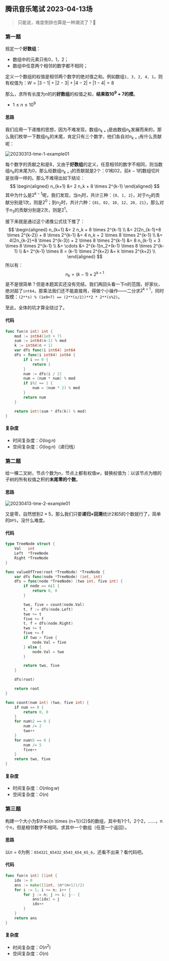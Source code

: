 ## 腾讯音乐笔试 2023-04-13场



> 只能说，难度倒排也算是一种潮流了？🤮



### 第一题

规定一个**好数组**：

- 数组中的元素只有0，1，2；
- 数组中任意两个相邻的数字都不相同；

定义一个数组的权值是相邻两个数字的绝对值之和。例如数组`1, 3, 2, 4, 1`，则有权值为：$W = |3-1|+|2-3|+|4-2|+|1-4|=8$

那么，求所有长度为$n$的的**好数组**的权值之和，**结果取$10^9+7$的模**。

- $1 \le n \le 10^9$



#### 思路

我们应用一下递推的思想，因为不难发现，数组$n_{k+1}$是由数组$n_k$发展而来的，那么我们枚举一下数组$n_k$的末尾，肯定只有三个数字，他们各自对$n_{k+1}$有什么贡献呢：

![20230313-tme-1-example01](images/20230413-tme-1-example01.svg)

每个数字的贡献之和是$8$，又由于**好数组**的定义，任意相邻的数字不相同，则当数组$n_k$的末尾为$0$，那么给数组$n_{k+1}$的贡献就是2个：$01$和$02$，前$k-1$的数组切片是张得一样的。那么不难得出如下结论：
$$
\begin{aligned}
n_{k+1} &= 2 n_k + 8 \times 2^{k-1} 
\end{aligned}
$$
其中为什么是$2^{k-1}$呢，我们发现，当$n_1$时，共计三种：`{0, 1, 2}`，对于$n_2$的贡献分别是1次，则是$2^0$；到$n_2$时，共计六种：`{01, 02, 10, 12, 20, 21}`，那么对于$n_3$的贡献分别是2次，则是$2^1$。

接下来就是通过这个递推公式往下推了：
$$
\begin{aligned}
n_{k+1} &= 2 n_k + 8 \times 2^{k-1}  \\
		&= 2(2n_{k-1}+8 \times 2^{k-2}) + 8 \times 2^{k-1} &= 4 n_k + 2 \times 8 \times 2^{k-1} \\
		&= 4(2n_{k-2}+8 \times 2^{k-3}) + 2 \times 8 \times 2^{k-1} &= 8 n_{k-1} + 3 \times 8 \times 2^{k-1} \\
		&= \cdots &= 2^{k-1}n_2+(k-1) \times 8 \times 2^{k-1} \\
		&= 2^{k-1} \times 8 = (k-1) \times 2^{k+2} &= k \times 2^{k+2} \\
\end{aligned}
$$
所以有：
$$
n_k = (k-1) \times 2^{k+1}
$$
是不是很简单？但是本题其实还没有完结，我们再回头看一下$n$的范围，好家伙，绝对超了`int64`，那乘法我们还不能直接用，得做个小操作——二分求$2^{k+1}$，同时取模：`(2**s) % (1e9+7) == (2**(s/2))**2 * 2**(s%2)`。

至此，全体的坑才算全绕过了。



#### 代码

```go
func fun(n int) int {
	mod := int64(1e9 + 7)
	sum := int64(n-1) % mod
	k := int64(n + 1)
	var dfs func(i int64) int64
	dfs = func(i int64) int64 {
		if i == 0 {
			return 1
		}
		num := dfs(i / 2)
		num = (num * num) % mod
		if i%2 == 1 {
			num = (num * 2) % mod
		}
		return num
	}

	return int((sum * dfs(k)) % mod)
}
```



#### 复杂度

- 时间复杂度：$O(\log n)$
- 空间复杂度：$O(\log n)$（递归栈）



### 第二题

给一棵二叉树，节点个数为$n$，节点上都有权值$w$，替换权值为：以该节点为根的子树的所有权值之积的**末尾零的个数**。



#### 思路

![20230413-tme-2-example01](images/20230413-tme-2-example01.svg)

又是零，自然想到$2 \times 5$，那么我们只要**递归+回溯**统计2和5的个数就行了，简单的`DFS`，没什么难度。



#### 代码

```go
type TreeNode struct {
	Val   int
	Left  *TreeNode
	Right *TreeNode
}

func valueOfTree(root *TreeNode) *TreeNode {
	var dfs func(node *TreeNode) (int, int)
	dfs = func(node *TreeNode) (two int, five int) {
		if node == nil {
			return 0, 0
		}

		two, five = count(node.Val)
		t, f := dfs(node.Left)
		two += t
		five += f
		t, f = dfs(node.Right)
		two += t
		five += f
		if two > five {
			node.Val = five
		} else {
			node.Val = two
		}

		return two, five
	}

	dfs(root)

	return root
}

func count(num int) (two, five int) {
	if num == 0 {
		return 0, 0
	}
	for num%2 == 0 {
		num /= 2
		two++
	}
	for num%5 == 0 {
		num /= 5
		five++
	}
	return two, five
}
```



#### 复杂度

- 时间复杂度：$O(n \log w)$
- 空间复杂度：$O(n)$



### 第三题

构建一个大小为$\frac{n \times (n+1)}{2}$的数组，其中有1个1，2个2，……，n个n，但是相邻数字不相同。求其中一个数组（任意一个返回）。



#### 思路

以$n=6$为例：`654321_65432_6543_654_65_6`，还看不出来？看代码吧。



#### 代码

```go
func fun(n int) []int {
	idx := 0
	ans := make([]int, (n*(n+1))/2)
	for i := 1; i <= n; i++ {
		for j := n; j >= i; j-- {
			ans[idx] = j
			idx++
		}
	}
	return ans
}
```



#### 复杂度

- 时间复杂度：$O(n^2)$
- 空间复杂度：$O(n)$
